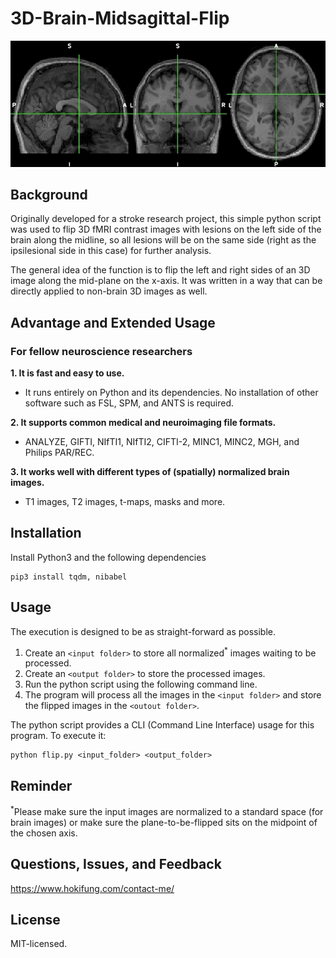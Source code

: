 # 3D-Brain-Midsagittal-Flip

![Example](demo.gif)

## Background
Originally developed for a stroke research project, this simple python script was used to flip 3D fMRI contrast images with lesions on the left side of the brain along the midline, so all lesions will be on the same side (right as the ipsilesional side in this case) for further analysis. 

The general idea of the function is to flip the left and right sides of an 3D image along the mid-plane on the x-axis. It was written in a way that can be directly applied to non-brain 3D images as well. 

## Advantage and Extended Usage

### For fellow neuroscience researchers 

**1. It is fast and easy to use.**

* It runs entirely on Python and its dependencies. No installation of other software such as FSL, SPM, and ANTS is required.
    
**2. It supports common medical and neuroimaging file formats.**
    
* ANALYZE, GIFTI, NIfTI1, NIfTI2, CIFTI-2, MINC1, MINC2, MGH, and Philips PAR/REC.

**3. It works well with different types of (spatially) normalized brain images.**

* T1 images, T2 images, t-maps, masks and more.


## Installation

Install Python3 and the following dependencies
```
pip3 install tqdm, nibabel
```

## Usage

The execution is designed to be as straight-forward as possible.

1. Create an `<input folder>` to store all normalized<sup>*</sup> images waiting to be processed.
2. Create an `<output folder>` to store the processed images.
3. Run the python script using the following command line.
4. The program will process all the images in the `<input folder>` and store the flipped images in the `<outout folder>`.
    
The python script provides a CLI (Command Line Interface) usage for this program. To execute it:
```
python flip.py <input_folder> <output_folder>
```

## Reminder

<sup>*</sup>Please make sure the input images are normalized to a standard space (for brain images) or make sure the plane-to-be-flipped sits on the midpoint of the chosen axis.


## Questions, Issues, and Feedback

https://www.hokifung.com/contact-me/

## License
MIT-licensed.
